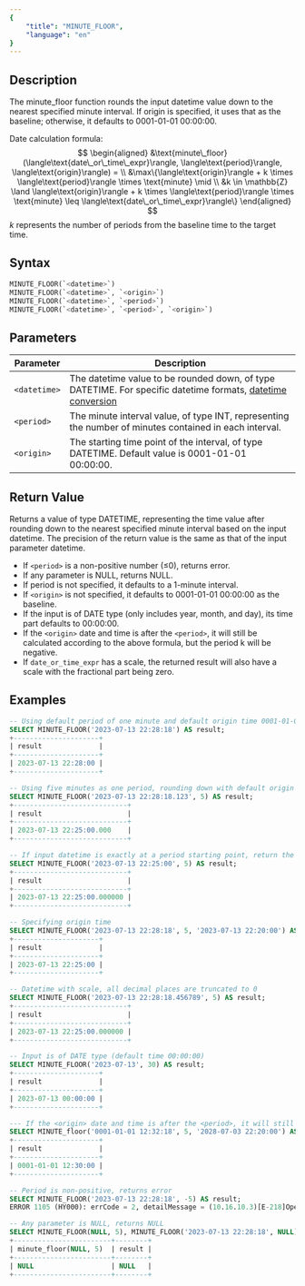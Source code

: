 ```yaml
---
{
    "title": "MINUTE_FLOOR",
    "language": "en"
}
---
```


## Description

The minute_floor function rounds the input datetime value down to the nearest specified minute interval. If origin is specified, it uses that as the baseline; otherwise, it defaults to 0001-01-01 00:00:00.

Date calculation formula:
$$
\begin{aligned}
&\text{minute\_floor}(\langle\text{date\_or\_time\_expr}\rangle, \langle\text{period}\rangle, \langle\text{origin}\rangle) = \\
&\max\{\langle\text{origin}\rangle + k \times \langle\text{period}\rangle \times \text{minute} \mid \\
&k \in \mathbb{Z} \land \langle\text{origin}\rangle + k \times \langle\text{period}\rangle \times \text{minute} \leq \langle\text{date\_or\_time\_expr}\rangle\}
\end{aligned}
$$
$k$ represents the number of periods from the baseline time to the target time.

## Syntax

```sql
MINUTE_FLOOR(`<datetime>`)
MINUTE_FLOOR(`<datetime>`, `<origin>`)
MINUTE_FLOOR(`<datetime>`, `<period>`)
MINUTE_FLOOR(`<datetime>`, `<period>`, `<origin>`)
```

## Parameters

| Parameter | Description |
| --------- | ----------- |
| `<datetime>` | The datetime value to be rounded down, of type DATETIME. For specific datetime formats, [datetime conversion](../../../../../docs/sql-manual/basic-element/sql-data-types/conversion/datetime-conversion) |
| `<period>` | The minute interval value, of type INT, representing the number of minutes contained in each interval. |
| `<origin>` | The starting time point of the interval, of type DATETIME. Default value is 0001-01-01 00:00:00. |

## Return Value

Returns a value of type DATETIME, representing the time value after rounding down to the nearest specified minute interval based on the input datetime. The precision of the return value is the same as that of the input parameter datetime.

- If `<period>` is a non-positive number (≤0), returns error.
- If any parameter is NULL, returns NULL.
- If period is not specified, it defaults to a 1-minute interval.
- If `<origin>` is not specified, it defaults to 0001-01-01 00:00:00 as the baseline.
- If the input is of DATE type (only includes year, month, and day), its time part defaults to 00:00:00.
- If the `<origin>` date and time is after the `<period>`, it will still be calculated according to the above formula, but the period k will be negative.
- If `date_or_time_expr` has a scale, the returned result will also have a scale with the fractional part being zero.

## Examples

```sql
-- Using default period of one minute and default origin time 0001-01-01 00:00:00
SELECT MINUTE_FLOOR('2023-07-13 22:28:18') AS result;
+---------------------+
| result              |
+---------------------+
| 2023-07-13 22:28:00 |
+---------------------+

-- Using five minutes as one period, rounding down with default origin point
SELECT MINUTE_FLOOR('2023-07-13 22:28:18.123', 5) AS result;
+----------------------------+
| result                     |
+----------------------------+
| 2023-07-13 22:25:00.000    |
+----------------------------+

-- If input datetime is exactly at a period starting point, return the input datetime
SELECT MINUTE_FLOOR('2023-07-13 22:25:00', 5) AS result;
+----------------------------+
| result                     |
+----------------------------+
| 2023-07-13 22:25:00.000000 |
+----------------------------+

-- Specifying origin time
SELECT MINUTE_FLOOR('2023-07-13 22:28:18', 5, '2023-07-13 22:20:00') AS result;
+---------------------+
| result              |
+---------------------+
| 2023-07-13 22:25:00 |
+---------------------+

-- Datetime with scale, all decimal places are truncated to 0
SELECT MINUTE_FLOOR('2023-07-13 22:28:18.456789', 5) AS result;
+----------------------------+
| result                     |
+----------------------------+
| 2023-07-13 22:25:00.000000 |
+----------------------------+

-- Input is of DATE type (default time 00:00:00)
SELECT MINUTE_FLOOR('2023-07-13', 30) AS result;
+---------------------+
| result              |
+---------------------+
| 2023-07-13 00:00:00 |
+---------------------+

--- If the <origin> date and time is after the <period>, it will still be calculated according to the above formula, but the period k will be negative
SELECT MINUTE_floor('0001-01-01 12:32:18', 5, '2028-07-03 22:20:00') AS result;
+---------------------+
| result              |
+---------------------+
| 0001-01-01 12:30:00 |
+---------------------+

-- Period is non-positive, returns error
SELECT MINUTE_FLOOR('2023-07-13 22:28:18', -5) AS result;
ERROR 1105 (HY000): errCode = 2, detailMessage = (10.16.10.3)[E-218]Operation minute_floor of 2023-07-13 22:28:18, -5 out of range

-- Any parameter is NULL, returns NULL
SELECT MINUTE_FLOOR(NULL, 5), MINUTE_FLOOR('2023-07-13 22:28:18', NULL) AS result;
+------------------------+--------+
| minute_floor(NULL, 5)  | result |
+------------------------+--------+
| NULL                   | NULL   |
+------------------------+--------+
```
